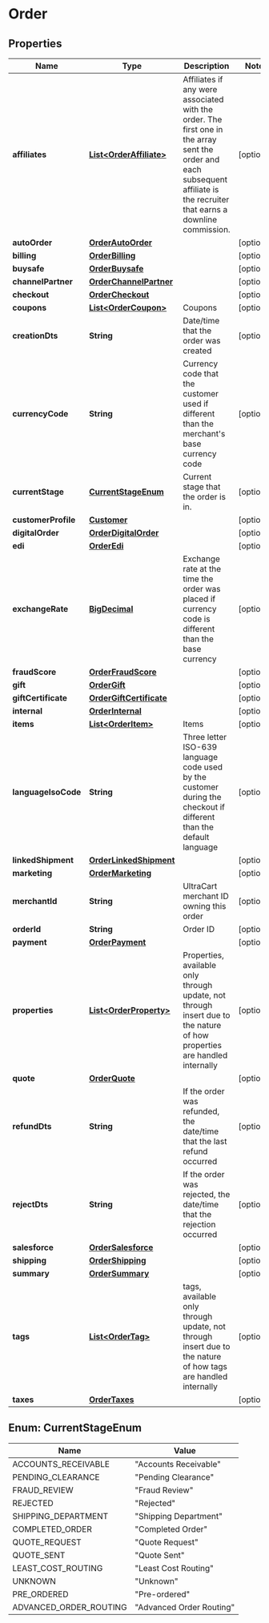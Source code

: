 
# Order

## Properties
Name | Type | Description | Notes
------------ | ------------- | ------------- | -------------
**affiliates** | [**List&lt;OrderAffiliate&gt;**](OrderAffiliate.md) | Affiliates if any were associated with the order.  The first one in the array sent the order and each subsequent affiliate is the recruiter that earns a downline commission. |  [optional]
**autoOrder** | [**OrderAutoOrder**](OrderAutoOrder.md) |  |  [optional]
**billing** | [**OrderBilling**](OrderBilling.md) |  |  [optional]
**buysafe** | [**OrderBuysafe**](OrderBuysafe.md) |  |  [optional]
**channelPartner** | [**OrderChannelPartner**](OrderChannelPartner.md) |  |  [optional]
**checkout** | [**OrderCheckout**](OrderCheckout.md) |  |  [optional]
**coupons** | [**List&lt;OrderCoupon&gt;**](OrderCoupon.md) | Coupons |  [optional]
**creationDts** | **String** | Date/time that the order was created |  [optional]
**currencyCode** | **String** | Currency code that the customer used if different than the merchant&#39;s base currency code |  [optional]
**currentStage** | [**CurrentStageEnum**](#CurrentStageEnum) | Current stage that the order is in. |  [optional]
**customerProfile** | [**Customer**](Customer.md) |  |  [optional]
**digitalOrder** | [**OrderDigitalOrder**](OrderDigitalOrder.md) |  |  [optional]
**edi** | [**OrderEdi**](OrderEdi.md) |  |  [optional]
**exchangeRate** | [**BigDecimal**](BigDecimal.md) | Exchange rate at the time the order was placed if currency code is different than the base currency |  [optional]
**fraudScore** | [**OrderFraudScore**](OrderFraudScore.md) |  |  [optional]
**gift** | [**OrderGift**](OrderGift.md) |  |  [optional]
**giftCertificate** | [**OrderGiftCertificate**](OrderGiftCertificate.md) |  |  [optional]
**internal** | [**OrderInternal**](OrderInternal.md) |  |  [optional]
**items** | [**List&lt;OrderItem&gt;**](OrderItem.md) | Items |  [optional]
**languageIsoCode** | **String** | Three letter ISO-639 language code used by the customer during the checkout if different than the default language |  [optional]
**linkedShipment** | [**OrderLinkedShipment**](OrderLinkedShipment.md) |  |  [optional]
**marketing** | [**OrderMarketing**](OrderMarketing.md) |  |  [optional]
**merchantId** | **String** | UltraCart merchant ID owning this order |  [optional]
**orderId** | **String** | Order ID |  [optional]
**payment** | [**OrderPayment**](OrderPayment.md) |  |  [optional]
**properties** | [**List&lt;OrderProperty&gt;**](OrderProperty.md) | Properties, available only through update, not through insert due to the nature of how properties are handled internally |  [optional]
**quote** | [**OrderQuote**](OrderQuote.md) |  |  [optional]
**refundDts** | **String** | If the order was refunded, the date/time that the last refund occurred |  [optional]
**rejectDts** | **String** | If the order was rejected, the date/time that the rejection occurred |  [optional]
**salesforce** | [**OrderSalesforce**](OrderSalesforce.md) |  |  [optional]
**shipping** | [**OrderShipping**](OrderShipping.md) |  |  [optional]
**summary** | [**OrderSummary**](OrderSummary.md) |  |  [optional]
**tags** | [**List&lt;OrderTag&gt;**](OrderTag.md) | tags, available only through update, not through insert due to the nature of how tags are handled internally |  [optional]
**taxes** | [**OrderTaxes**](OrderTaxes.md) |  |  [optional]


<a name="CurrentStageEnum"></a>
## Enum: CurrentStageEnum
Name | Value
---- | -----
ACCOUNTS_RECEIVABLE | &quot;Accounts Receivable&quot;
PENDING_CLEARANCE | &quot;Pending Clearance&quot;
FRAUD_REVIEW | &quot;Fraud Review&quot;
REJECTED | &quot;Rejected&quot;
SHIPPING_DEPARTMENT | &quot;Shipping Department&quot;
COMPLETED_ORDER | &quot;Completed Order&quot;
QUOTE_REQUEST | &quot;Quote Request&quot;
QUOTE_SENT | &quot;Quote Sent&quot;
LEAST_COST_ROUTING | &quot;Least Cost Routing&quot;
UNKNOWN | &quot;Unknown&quot;
PRE_ORDERED | &quot;Pre-ordered&quot;
ADVANCED_ORDER_ROUTING | &quot;Advanced Order Routing&quot;



